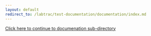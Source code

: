 ```yaml
---
layout: default
redirect_to: /labtrac/test-documentation/documentation/index.md
---
```

<a href="documentation">Click here to continue to documenation sub-directory</a>


     
